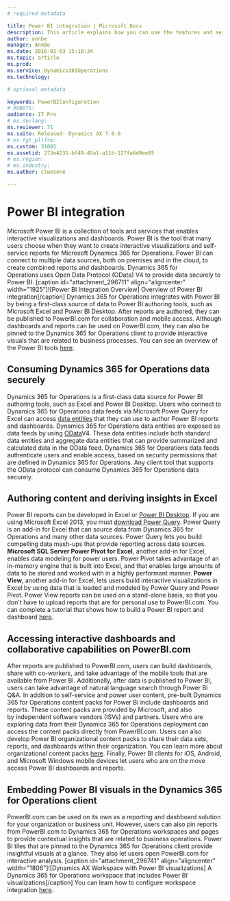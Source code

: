 ```yaml
---
# required metadata

title: Power BI integration | Microsoft Docs
description: This article explains how you can use the features and services that are included in Microsoft Power BI to access, explore, and gain insight from your Microsoft Dynamics 365 for Operations data. 
author: annbe
manager: AnnBe
ms.date: 2016-02-03 15:10:34
ms.topic: article
ms.prod: 
ms.service: Dynamics365Operations
ms.technology: 

# optional metadata

keywords: PowerBIConfiguration
# ROBOTS: 
audience: IT Pro
# ms.devlang: 
ms.reviewer: 71
ms.suite: Released- Dynamics AX 7.0.0
# ms.tgt_pltfrm: 
ms.custom: 31001
ms.assetid: 273e4231-bf48-45a1-a11b-127fa6d9ee05
# ms.region: 
# ms.industry: 
ms.author: clwesene

---
```


# Power BI integration

Microsoft Power BI is a collection of tools and services that enables interactive visualizations and dashboards. Power BI is the tool that many users choose when they want to create interactive visualizations and self-service reports for Microsoft Dynamics 365 for Operations. Power BI can connect to multiple data sources, both on premises and in the cloud, to create combined reports and dashboards. Dynamics 365 for Operations uses Open Data Protocol (OData) V4 to provide data securely to Power BI. \[caption id="attachment\_296711" align="aligncenter" width="1925"\]![Power BI Integration Overview] Overview of Power BI integration\[/caption\] Dynamics 365 for Operations integrates with Power BI by being a first-class source of data to Power BI authoring tools, such as Microsoft Excel and Power BI Desktop. After reports are authored, they can be published to PowerBI.com for collaboration and mobile access. Although dashboards and reports can be used on PowerBI.com, they can also be pinned to the Dynamics 365 for Operations client to provide interactive visuals that are related to business processes. You can see an overview of the Power BI tools [here](https://powerbi.microsoft.com/tour).

## Consuming Dynamics 365 for Operations data securely
Dynamics 365 for Operations is a first-class data source for Power BI authoring tools, such as Excel and Power BI Desktop. Users who connect to Dynamics 365 for Operations data feeds via Microsoft Power Query for Excel can access [data entities](http://ax.help.dynamics.com/en/wiki/data-entities/) that they can use to author Power BI reports and dashboards. Dynamics 365 for Operations data entities are exposed as data feeds by using [OData](http://ax.help.dynamics.com/en/wiki/odata-in-dynamics-ax-7/)V4. These data entities include both standard data entities and aggregate data entities that can provide summarized and calculated data in the OData feed. Dynamics 365 for Operations data feeds authenticate users and enable access, based on security permissions that are defined in Dynamics 365 for Operations. Any client tool that supports the OData protocol can consume Dynamics 365 for Operations data securely.

## Authoring content and deriving insights in Excel
Power BI reports can be developed in Excel or [Power BI Desktop](https://powerbi.microsoft.com/en-us/desktop). If you are using Microsoft Excel 2013, you must [download Power Query](http://www.microsoft.com/en-gb/download/details.aspx?id=39379). Power Query is an add-in for Excel that can source data from Dynamics 365 for Operations and many other data sources. Power Query lets you build compelling data mash-ups that provide reporting across data sources. **Microsoft SQL Server Power Pivot for Excel**, another add-in for Excel, enables data modeling for power users. Power Pivot takes advantage of an in-memory engine that is built into Excel, and that enables large amounts of data to be stored and worked with in a highly performant manner. **Power View**, another add-in for Excel, lets users build interactive visualizations in Excel by using data that is loaded and modeled by Power Query and Power Pivot. Power View reports can be used on a stand-alone basis, so that you don't have to upload reports that are for personal use to PowerBI.com. You can complete a tutorial that shows how to build a Power BI report and dashboard [here](http://ax.help.dynamics.com/en/wiki/tutorial-create-a-power-bi-report-and-dashboard/).

## Accessing interactive dashboards and collaborative capabilities on PowerBI.com
After reports are published to PowerBI.com, users can build dashboards, share with co-workers, and take advantage of the mobile tools that are available from Power BI. Additionally, after data is published to Power BI, users can take advantage of natural language search through Power BI Q&A. In addition to self-service and power user content, pre-built Dynamics 365 for Operations content packs for Power BI include dashboards and reports. These content packs are provided by Microsoft, and also by independent software vendors (ISVs) and partners. Users who are exploring data from their Dynamics 365 for Operations deployment can access the content packs directly from PowerBI.com. Users can also develop Power BI organizational content packs to share their data sets, reports, and dashboards within their organization. You can learn more about organizational content packs [here](https://powerbi.microsoft.com/en-us/documentation/powerbi-service-organizational-content-packs-introduction/). Finally, Power BI clients for iOS, Android, and Microsoft Windows mobile devices let users who are on the move access Power BI dashboards and reports.

## Embedding Power BI visuals in the Dynamics 365 for Operations client
PowerBI.com can be used on its own as a reporting and dashboard solution for your organization or business unit. However, users can also pin reports from PowerBI.com to Dynamics 365 for Operations workspaces and pages to provide contextual insights that are related to business operations. Power BI tiles that are pinned to the Dynamics 365 for Operations client provide insightful visuals at a glance. They also let users open PowerBI.com for interactive analysis. \[caption id="attachment\_296741" align="aligncenter" width="1806"\]![Dynamics AX Workspace with Power BI visualizations] A Dynamics 365 for Operations workspace that includes Power BI visualizations\[/caption\] You can learn how to configure workspace integration [here](http://ax.help.dynamics.com/en/wiki/configuring-powerbi-integration/).


